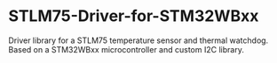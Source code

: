 # STLM75-Driver-for-STM32WBxx
Driver library for a STLM75 temperature sensor and thermal watchdog. Based on a STM32WBxx microcontroller and custom I2C library.
